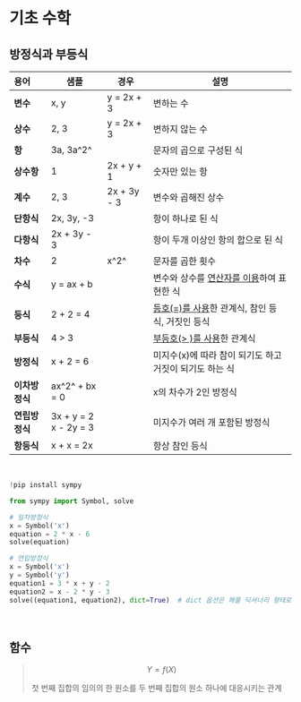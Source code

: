 # 기초 수학

## 방정식과 부등식

| 용어           | 샘플                     | 경우        | 설명                                                    |
| :------------- | ------------------------ | ----------- | ------------------------------------------------------- |
| **변수**       | x, y                     | y = 2x + 3  | 변하는 수                                               |
| **상수**       | 2, 3                     | y = 2x + 3  | 변하지 않는 수                                          |
| **항**         | 3a, 3a^2^                |             | 문자의 곱으로 구성된 식                                 |
| **상수항**     | 1                        | 2x + y + 1  | 숫자만 있는 항                                          |
| **계수**       | 2, 3                     | 2x + 3y - 3 | 변수와 곱해진 상수                                      |
| **단항식**     | 2x, 3y, -3               |             | 항이 하나로 된 식                                       |
| **다항식**     | 2x + 3y - 3              |             | 항이 두개 이상인 항의 합으로 된 식                      |
| **차수**       | 2                        | x^2^        | 문자를 곱한 횟수                                        |
| **수식**       | y = ax + b               |             | 변수와 상수를 <u>연산자를 이용</u>하여 표현한 식        |
| **등식**       | 2 + 2 = 4                |             | <u>등호(=)를 사용</u>한 관계식, 참인 등식, 거짓인 등식  |
| **부등식**     | 4 > 3                    |             | <u>부등호(> )를 사용</u>한 관계식                       |
| **방정식**     | x + 2 = 6                |             | 미지수(x)에 따라 참이 되기도 하고 거짓이 되기도 하는 식 |
| **이차방정식** | ax^2^ + bx = 0           |             | x의 차수가 2인 방정식                                   |
| **연립방정식** | 3x + y = 2<br>x - 2y = 3 |             | 미지수가 여러 개 포함된 방정식                          |
| **항등식**     | x + x = 2x               |             | 항상 참인 등식                                          |

<br>

```python
!pip install sympy

from sympy import Symbol, solve

# 일차방정식
x = Symbol('x')
equation = 2 * x - 6
solve(equation)

# 연립방정식
x = Symbol('x')
y = Symbol('y')
equation1 = 3 * x + y - 2
equation2 = x - 2 * y - 3
solve((equation1, equation2), dict=True)  # dict 옵션은 해를 딕셔너리 형태로 반환
```

<br>

## 함수

> $$Y = f(X)$$
>
> 첫 번째 집합의 임의의 한 원소를 두 번째 집합의 원소 하나에 대응시키는 관계

